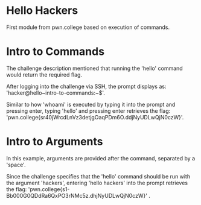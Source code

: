 # Hello Hackers

First module from pwn.college based on execution of commands.

# Intro to Commands

The challenge description mentioned that running the 'hello' command would return the required flag.

After logging into the challenge via SSH, the prompt displays as: 'hacker@hello~intro-to-commands:~$'.

Similar to how 'whoami' is executed by typing it into the prompt and pressing enter, typing 'hello' and pressing enter retrieves the flag: 'pwn.college{sr40jWrcdLnVz3detjgOaqPDm6O.ddjNyUDLwQjN0czW}'.


# Intro to Arguments 

In this example, arguments are provided after the command, separated by a 'space'.

Since the challenge specifies that the 'hello' command should be run with the argument 'hackers', entering 'hello hackers' into the prompt retrieves the flag: 'pwn.college{s1-Bb000G0QDdRa6QxPO3rNMc5z.dhjNyUDLwQjN0czW}' .
